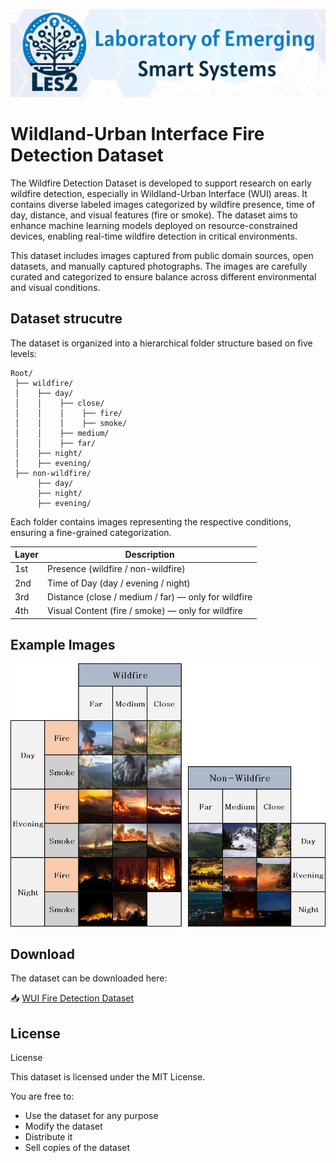 ![Figure 1](./src/figures/les2banner.png)

# Wildland-Urban Interface Fire Detection Dataset

The Wildfire Detection Dataset is developed to support research on early wildfire detection, especially in Wildland-Urban Interface (WUI) areas. It contains diverse labeled images categorized by wildfire presence, time of day, distance, and visual features (fire or smoke). The dataset aims to enhance machine learning models deployed on resource-constrained devices, enabling real-time wildfire detection in critical environments.

This dataset includes images captured from public domain sources, open datasets, and manually captured photographs. The images are carefully curated and categorized to ensure balance across different environmental and visual conditions.

## Dataset strucutre

The dataset is organized into a hierarchical folder structure based on five levels:

```plaintext
Root/
 ├── wildfire/
 │    ├── day/
 │    │    ├── close/
 │    │    │    ├── fire/
 │    │    │    ├── smoke/
 │    │    ├── medium/
 │    │    ├── far/
 │    ├── night/
 │    ├── evening/
 ├── non-wildfire/
      ├── day/
      ├── night/
      ├── evening/
```

Each folder contains images representing the respective conditions, ensuring a fine-grained categorization.

| **Layer** | **Description**                                     |
| --------- | --------------------------------------------------- |
| 1st       | Presence (wildfire / non-wildfire)                  |
| 2nd       | Time of Day (day / evening / night)                 |
| 3rd       | Distance (close / medium / far) — only for wildfire |
| 4th       | Visual Content (fire / smoke) — only for wildfire   |

## Example Images

![Dataset sample images.](./src/figures/one_image_per_category__full_table.png)

## Download

The dataset can be downloaded here:

📥 [WUI Fire Detection Dataset](https://drive.google.com/drive/folders/13eOsOgSBPeeDJjR-8EenAvtf2L3X8c5l?usp=drive_link)

## License

License

This dataset is licensed under the MIT License.

You are free to:

-   Use the dataset for any purpose
-   Modify the dataset
-   Distribute it
-   Sell copies of the dataset

<!-- # Citation

If you use this dataset in your research, please cite the following paper:

```bibtex
@article{les2dataset,
  title={A Dataset for Wildfire Detection in Wildland-Urban Interface Areas},
  author={Les2, A. and Garcia, J. and Garcia, M. and Garcia, J. and Garcia, J. and Garcia, J.},
  journal={arXiv preprint arXiv:2401.00001},
  year={2024}
}
``` -->
